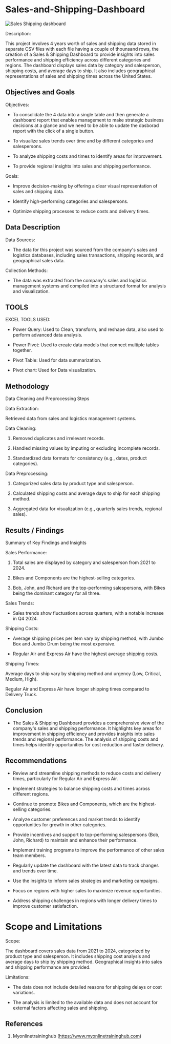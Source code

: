 # Sales-and-Shipping-Dashboard

![Sales   Shipping dashboard](https://github.com/user-attachments/assets/c907e098-cfd8-42cc-b71d-c4fe83c3b16c)

Description: 

This project involves 4 years worth of sales and shipping data stored in separate CSV files with each file having a couple of thounsand rows, the creation of a Sales & Shipping Dashboard to provide insights into sales performance and shipping efficiency across different categories and regions. The dashboard displays sales data by category and salesperson, shipping costs, and average days to ship. It also includes geographical representations of sales and shipping times across the United States.

## Objectives and Goals
Objectives:

- To consolidate the 4 data into a single table and then generate a dashboard report that enables management to make strategic business decisions at a glance and we need to be able to update the dasborad report with the click of a single button.
  
- To visualize sales trends over time and by different categories and salespersons.

- To analyze shipping costs and times to identify areas for improvement.
  
- To provide regional insights into sales and shipping performance.
  
Goals:

- Improve decision-making by offering a clear visual representation of sales and shipping data.
  
- Identify high-performing categories and salespersons.
  
- Optimize shipping processes to reduce costs and delivery times.
  

  
## Data Description

Data Sources: 

- The data for this project was sourced from the company's sales and logistics databases, including sales transactions, shipping records, and geographical sales data.
  
Collection Methods:

- The data was extracted from the company's sales and logistics management systems and compiled into a structured format for analysis and visualization.

## TOOLS 

 EXCEL TOOLS USED:
 
- Power Query: Used to Clean, transform, and reshape data, also used to perform advanced data analysis.
  
- Power Pivot: Used to create data models that connect multiple tables together.
- Pivot Table: Used for data summarization.
- Pivot chart: Used for Data visualization.
  
## Methodology
Data Cleaning and Preprocessing Steps

Data Extraction: 

Retrieved data from sales and logistics management systems.

Data Cleaning:

1. Removed duplicates and irrelevant records.
   
2. Handled missing values by imputing or excluding incomplete records.
 
3. Standardized data formats for consistency (e.g., dates, product categories).
   
Data Preprocessing:

1. Categorized sales data by product type and salesperson.
 
2. Calculated shipping costs and average days to ship for each shipping method.
   
3. Aggregated data for visualization (e.g., quarterly sales trends, regional sales).


## Results / Findings

Summary of Key Findings and Insights

Sales Performance:

1. Total sales are displayed by category and salesperson from 2021 to 2024.
   
2. Bikes and Components are the highest-selling categories.
   
3. Bob, John, and Richard are the top-performing salespersons, with Bikes being the dominant category for all three.
   
Sales Trends:

- Sales trends show fluctuations across quarters, with a notable increase in Q4 2024.
  
Shipping Costs:

- Average shipping prices per item vary by shipping method, with Jumbo Box and Jumbo Drum being the most expensive.
  
- Regular Air and Express Air have the highest average shipping costs.
  
Shipping Times:

Average days to ship vary by shipping method and urgency (Low, Critical, Medium, High).

Regular Air and Express Air have longer shipping times compared to Delivery Truck.


## Conclusion 

- The Sales & Shipping Dashboard provides a comprehensive view of the company's sales and shipping performance. It highlights key areas for improvement in shipping efficiency and provides insights into sales trends and regional performance. The analysis of shipping costs and times helps identify opportunities for cost reduction and faster delivery.

## Recommendations


- Review and streamline shipping methods to reduce costs and delivery times, particularly for Regular Air and Express Air.
  
- Implement strategies to balance shipping costs and times across different regions.

- Continue to promote Bikes and Components, which are the highest-selling categories.

- Analyze customer preferences and market trends to identify opportunities for growth in other categories.

- Provide incentives and support to top-performing salespersons (Bob, John, Richard) to maintain and enhance their performance.
  
-  Implement training programs to improve the performance of other sales team members.

- Regularly update the dashboard with the latest data to track changes and trends over time.

- Use the insights to inform sales strategies and marketing campaigns.

- Focus on regions with higher sales to maximize revenue opportunities.
  
- Address shipping challenges in regions with longer delivery times to improve customer satisfaction.

# Scope and Limitations

Scope:

The dashboard covers sales data from 2021 to 2024, categorized by product type and salesperson.
It includes shipping cost analysis and average days to ship by shipping method.
Geographical insights into sales and shipping performance are provided.

Limitations:

- The data does not include detailed reasons for shipping delays or cost variations.

- The analysis is limited to the available data and does not account for external factors affecting sales and shipping.

## References

1. Myonlinetraininghub (https://www.myonlinetraininghub.com)

